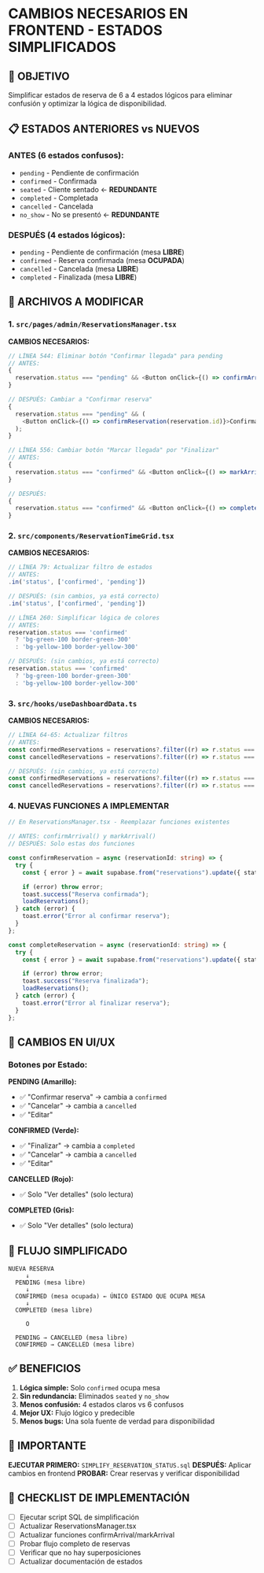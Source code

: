 # CAMBIOS NECESARIOS EN FRONTEND - ESTADOS SIMPLIFICADOS

## 🎯 OBJETIVO

Simplificar estados de reserva de 6 a 4 estados lógicos para eliminar confusión y optimizar la lógica de disponibilidad.

## 📋 ESTADOS ANTERIORES vs NUEVOS

### ANTES (6 estados confusos):

- `pending` - Pendiente de confirmación
- `confirmed` - Confirmada
- `seated` - Cliente sentado ← **REDUNDANTE**
- `completed` - Completada
- `cancelled` - Cancelada
- `no_show` - No se presentó ← **REDUNDANTE**

### DESPUÉS (4 estados lógicos):

- `pending` - Pendiente de confirmación (mesa **LIBRE**)
- `confirmed` - Reserva confirmada (mesa **OCUPADA**)
- `cancelled` - Cancelada (mesa **LIBRE**)
- `completed` - Finalizada (mesa **LIBRE**)

## 🔧 ARCHIVOS A MODIFICAR

### 1. `src/pages/admin/ReservationsManager.tsx`

**CAMBIOS NECESARIOS:**

```typescript
// LÍNEA 544: Eliminar botón "Confirmar llegada" para pending
// ANTES:
{
  reservation.status === "pending" && <Button onClick={() => confirmArrival(reservation.id)}>Confirmar llegada</Button>;
}

// DESPUÉS: Cambiar a "Confirmar reserva"
{
  reservation.status === "pending" && (
    <Button onClick={() => confirmReservation(reservation.id)}>Confirmar reserva</Button>
  );
}

// LÍNEA 556: Cambiar botón "Marcar llegada" por "Finalizar"
// ANTES:
{
  reservation.status === "confirmed" && <Button onClick={() => markArrival(reservation.id)}>Marcar llegada</Button>;
}

// DESPUÉS:
{
  reservation.status === "confirmed" && <Button onClick={() => completeReservation(reservation.id)}>Finalizar</Button>;
}
```

### 2. `src/components/ReservationTimeGrid.tsx`

**CAMBIOS NECESARIOS:**

```typescript
// LÍNEA 79: Actualizar filtro de estados
// ANTES:
.in('status', ['confirmed', 'pending'])

// DESPUÉS: (sin cambios, ya está correcto)
.in('status', ['confirmed', 'pending'])

// LÍNEA 260: Simplificar lógica de colores
// ANTES:
reservation.status === 'confirmed'
  ? 'bg-green-100 border-green-300'
  : 'bg-yellow-100 border-yellow-300'

// DESPUÉS: (sin cambios, ya está correcto)
reservation.status === 'confirmed'
  ? 'bg-green-100 border-green-300'
  : 'bg-yellow-100 border-yellow-300'
```

### 3. `src/hooks/useDashboardData.ts`

**CAMBIOS NECESARIOS:**

```typescript
// LÍNEA 64-65: Actualizar filtros
// ANTES:
const confirmedReservations = reservations?.filter((r) => r.status === "confirmed") || [];
const cancelledReservations = reservations?.filter((r) => r.status === "cancelled") || [];

// DESPUÉS: (sin cambios, ya está correcto)
const confirmedReservations = reservations?.filter((r) => r.status === "confirmed") || [];
const cancelledReservations = reservations?.filter((r) => r.status === "cancelled") || [];
```

### 4. NUEVAS FUNCIONES A IMPLEMENTAR

```typescript
// En ReservationsManager.tsx - Reemplazar funciones existentes

// ANTES: confirmArrival() y markArrival()
// DESPUÉS: Solo estas dos funciones

const confirmReservation = async (reservationId: string) => {
  try {
    const { error } = await supabase.from("reservations").update({ status: "confirmed" }).eq("id", reservationId);

    if (error) throw error;
    toast.success("Reserva confirmada");
    loadReservations();
  } catch (error) {
    toast.error("Error al confirmar reserva");
  }
};

const completeReservation = async (reservationId: string) => {
  try {
    const { error } = await supabase.from("reservations").update({ status: "completed" }).eq("id", reservationId);

    if (error) throw error;
    toast.success("Reserva finalizada");
    loadReservations();
  } catch (error) {
    toast.error("Error al finalizar reserva");
  }
};
```

## 🎨 CAMBIOS EN UI/UX

### Botones por Estado:

**PENDING (Amarillo):**

- ✅ "Confirmar reserva" → cambia a `confirmed`
- ✅ "Cancelar" → cambia a `cancelled`
- ✅ "Editar"

**CONFIRMED (Verde):**

- ✅ "Finalizar" → cambia a `completed`
- ✅ "Cancelar" → cambia a `cancelled`
- ✅ "Editar"

**CANCELLED (Rojo):**

- ✅ Solo "Ver detalles" (solo lectura)

**COMPLETED (Gris):**

- ✅ Solo "Ver detalles" (solo lectura)

## 🔄 FLUJO SIMPLIFICADO

```
NUEVA RESERVA
     ↓
  PENDING (mesa libre)
     ↓
  CONFIRMED (mesa ocupada) ← ÚNICO ESTADO QUE OCUPA MESA
     ↓
  COMPLETED (mesa libre)

     O

  PENDING → CANCELLED (mesa libre)
  CONFIRMED → CANCELLED (mesa libre)
```

## ✅ BENEFICIOS

1. **Lógica simple:** Solo `confirmed` ocupa mesa
2. **Sin redundancia:** Eliminados `seated` y `no_show`
3. **Menos confusión:** 4 estados claros vs 6 confusos
4. **Mejor UX:** Flujo lógico y predecible
5. **Menos bugs:** Una sola fuente de verdad para disponibilidad

## 🚨 IMPORTANTE

**EJECUTAR PRIMERO:** `SIMPLIFY_RESERVATION_STATUS.sql`
**DESPUÉS:** Aplicar cambios en frontend
**PROBAR:** Crear reservas y verificar disponibilidad

## 📝 CHECKLIST DE IMPLEMENTACIÓN

- [ ] Ejecutar script SQL de simplificación
- [ ] Actualizar ReservationsManager.tsx
- [ ] Actualizar funciones confirmArrival/markArrival
- [ ] Probar flujo completo de reservas
- [ ] Verificar que no hay superposiciones
- [ ] Actualizar documentación de estados
